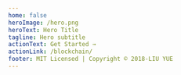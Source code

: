 ```yaml
---
home: false
heroImage: /hero.png
heroText: Hero Title
tagline: Hero subtitle
actionText: Get Started →
actionLink: /blockchain/
footer: MIT Licensed | Copyright © 2018-LIU YUE
---
```


